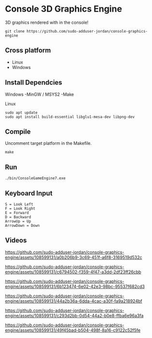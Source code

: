 # Console 3D Graphics Engine

3D graphics rendered with in the console!


```
git clone https://github.com/sudo-adduser-jordan/console-graphics-engine
```

## Cross platform
 - Linux
 - Windows

<!--
## Table of Contents

- [Install Dependices](#install-dependices)
- [Compile](#compile)
- [Run](#run)
- [Videos](#video)
-->

## Install Dependcies

Windows 
 -MinGW / MSYS2
 -Make

Linux
```
sudo apt update
sudo apt install build-essential libglu1-mesa-dev libpng-dev
```
## Compile

Uncomment target platform in the Makefile.

```
make
```

## Run





```
./bin/ConsoleGameEngine7.exe
```

## Keyboard Input

```
S = Look Left
F = Look Right
E = Forward
D = Backward
ArrowUp = Up
ArrowDown = Down
```

## Videos 


https://github.com/sudo-adduser-jordan/console-graphics-engine/assets/108599131/a0b206b9-3c69-451f-a6f8-3169519d532c

https://github.com/sudo-adduser-jordan/console-graphics-engine/assets/108599131/c6794502-f359-4f47-a3dd-2df23ff26cbb

https://github.com/sudo-adduser-jordan/console-graphics-engine/assets/108599131/6b123474-6e02-42e3-98bc-95537f682cd3

https://github.com/sudo-adduser-jordan/console-graphics-engine/assets/108599131/44a2b36a-6dda-4cac-a30f-fa9a218924bf

https://github.com/sudo-adduser-jordan/console-graphics-engine/assets/108599131/c293d2bb-0d54-44a2-b0e8-ffba6e96a3fa





https://github.com/sudo-adduser-jordan/console-graphics-engine/assets/108599131/49f45bad-b504-498f-8a16-c9122c52f5fe




